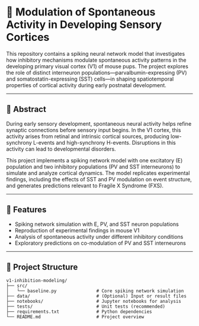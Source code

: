 # 🧠 Modulation of Spontaneous Activity in Developing Sensory Cortices

This repository contains a spiking neural network model that investigates how inhibitory mechanisms modulate spontaneous activity patterns in the developing primary visual cortex (V1) of mouse pups. The project explores the role of distinct interneuron populations—parvalbumin-expressing (PV) and somatostatin-expressing (SST) cells—in shaping spatiotemporal properties of cortical activity during early postnatal development.

---

## 🔬 Abstract

During early sensory development, spontaneous neural activity helps refine synaptic connections before sensory input begins. In the V1 cortex, this activity arises from retinal and intrinsic cortical sources, producing low-synchrony L-events and high-synchrony H-events. Disruptions in this activity can lead to developmental disorders.

This project implements a spiking network model with one excitatory (E) population and two inhibitory populations (PV and SST interneurons) to simulate and analyze cortical dynamics. The model replicates experimental findings, including the effects of SST and PV modulation on event structure, and generates predictions relevant to Fragile X Syndrome (FXS).

---

## 🚀 Features

- Spiking network simulation with E, PV, and SST neuron populations
- Reproduction of experimental findings in mouse V1
- Analysis of spontaneous activity under different inhibitory conditions
- Exploratory predictions on co-modulation of PV and SST interneurons

---

## 📁 Project Structure

```text
v1-inhibition-modeling/
├── src/
│   └── baseline.py               # Core spiking network simulation
├── data/                         # (Optional) Input or result files
├── notebooks/                    # Jupyter notebooks for analysis
├── tests/                        # Unit tests (recommended)
├── requirements.txt              # Python dependencies
└── README.md                     # Project overview
